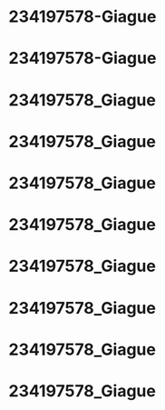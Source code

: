 # 234197578-Giague
# 234197578-Giague
# 234197578_Giague
# 234197578_Giague
# 234197578_Giague
# 234197578_Giague
# 234197578_Giague
# 234197578_Giague
# 234197578_Giague
# 234197578_Giague
